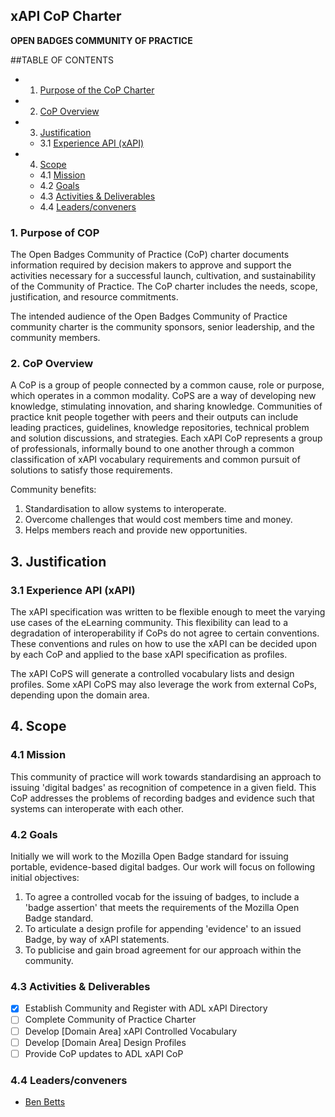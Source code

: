 ## xAPI CoP Charter

**OPEN BADGES COMMUNITY OF PRACTICE**

##TABLE OF CONTENTS
*	1. 	[Purpose of the CoP Charter](#1-purpose-of-cop)  
*	2. 	[CoP Overview](#2-cop-overview)  
*	3. 	[Justification](#3-justification)  
    *	3.1 	[Experience API (xAPI)](#31-experience-api-xapi)  
*	4. 	[Scope](#4-scope)  
    *	4.1 	[Mission](#41-mission)   
    *	4.2 	[Goals](#42-goals)  
    *	4.3 	[Activities & Deliverables](#43-activities--deliverables)  
    *	4.4 	[Leaders/conveners](#44-leadersconveners)
   

### 1. Purpose of COP

The Open Badges Community of Practice (CoP) charter documents information required by decision makers to approve and support the activities necessary for a successful launch, cultivation, and sustainability of the Community of Practice. The CoP charter includes the needs, scope, justification, and resource commitments.

The intended audience of the Open Badges Community of Practice community charter is the community sponsors, senior leadership, and the community members.

### 2. CoP Overview

A CoP is a group of people connected by a common cause, role or purpose, which operates in a common modality. CoPS are a way of developing new knowledge, stimulating innovation, and sharing knowledge. Communities of practice knit people together with peers and their outputs can include leading practices, guidelines, knowledge repositories, technical problem and solution discussions, and strategies. Each xAPI CoP represents a group of professionals, informally bound to one another through a common classification of xAPI vocabulary requirements and common pursuit of solutions to satisfy those requirements. 

Community benefits:

1. Standardisation to allow systems to interoperate.
2. Overcome challenges that would cost members time and money.
3. Helps members reach and provide new opportunities.

## 3. Justification

### 3.1 Experience API (xAPI)

The xAPI specification was written to be flexible enough to meet the varying use cases of the eLearning community. This flexibility can lead to a degradation of interoperability if CoPs do not agree to certain conventions. These conventions and rules on how to use the xAPI can be decided upon by each CoP and applied to the base xAPI specification as profiles.

The xAPI CoPS will generate a controlled vocabulary lists and design profiles. Some xAPI CoPS may also leverage the work from external CoPs, depending upon the domain area.

## 4. Scope

### 4.1 Mission

This community of practice will work towards standardising an approach to issuing 'digital badges' as recognition of competence in a given field. This CoP addresses the problems of recording badges and evidence such that systems can interoperate with each other.

### 4.2 Goals

Initially we will work to the Mozilla Open Badge standard for issuing portable, evidence-based digital badges. Our work will focus on following initial objectives:

1. To agree a controlled vocab for the issuing of badges, to include a 'badge assertion' that meets the requirements of the Mozilla Open Badge standard.
2. To articulate a design profile for appending 'evidence' to an issued Badge, by way of xAPI statements.
3. To publicise and gain broad agreement for our approach within the community.

### 4.3 Activities & Deliverables

- [x] Establish Community and Register with ADL xAPI Directory
- [ ] Complete Community of Practice Charter
- [ ] Develop [Domain Area] xAPI Controlled Vocabulary
- [ ] Develop [Domain Area] Design Profiles
- [ ] Provide CoP updates to ADL xAPI CoP

### 4.4 Leaders/conveners

- [Ben Betts](ben@ht2.co.uk)

